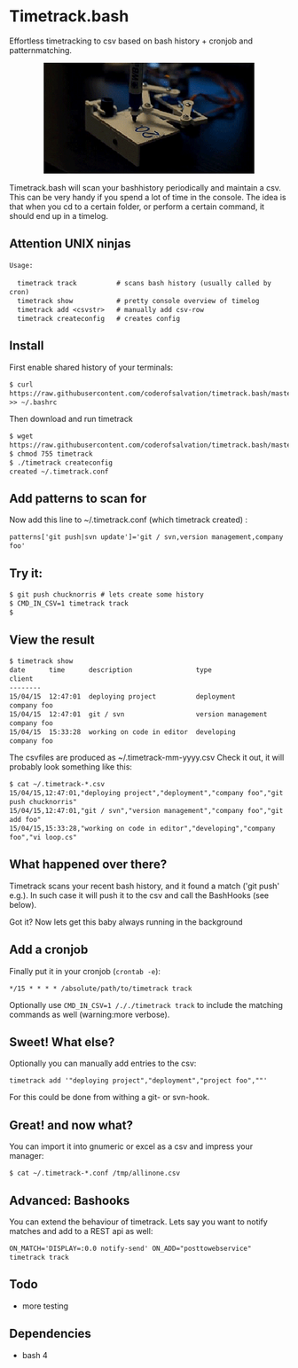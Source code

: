 Timetrack.bash
==============
Effortless timetracking to csv based on bash history + cronjob and patternmatching.

<center><img alt="" src=".res/anim.gif"/></center>

Timetrack.bash will scan your bashhistory periodically and maintain a csv.
This can be very handy if you spend a lot of time in the console.
The idea is that when you cd to a certain folder, or perform a certain command, it should end up in a timelog.

## Attention UNIX ninjas 

    Usage:

      timetrack track          # scans bash history (usually called by cron)
      timetrack show           # pretty console overview of timelog 
      timetrack add <csvstr>   # manually add csv-row
      timetrack createconfig   # creates config

## Install

First enable shared history of your terminals:

    $ curl https://raw.githubusercontent.com/coderofsalvation/timetrack.bash/master/.bashrc >> ~/.bashrc

Then download and run timetrack

    $ wget https://raw.githubusercontent.com/coderofsalvation/timetrack.bash/master/timetrack 
    $ chmod 755 timetrack
    $ ./timetrack createconfig 
    created ~/.timetrack.conf

## Add patterns to scan for

Now add this line to ~/.timetrack.conf (which timetrack created) :

    patterns['git push|svn update']='git / svn,version management,company foo'

## Try it:

    $ git push chucknorris # lets create some history
    $ CMD_IN_CSV=1 timetrack track
    $


## View the result 

    $ timetrack show 
    date      time      description                type                client
    --------
    15/04/15  12:47:01  deploying project          deployment          company foo
    15/04/15  12:47:01  git / svn                  version management  company foo
    15/04/15  15:33:28  working on code in editor  developing          company foo

The csvfiles are produced as ~/.timetrack-mm-yyyy.csv
Check it out, it will probably look something like this:
    
    $ cat ~/.timetrack-*.csv 
    15/04/15,12:47:01,"deploying project","deployment","company foo","git push chucknorris"
    15/04/15,12:47:01,"git / svn","version management","company foo","git add foo"
    15/04/15,15:33:28,"working on code in editor","developing","company foo","vi loop.cs"

## What happened over there?

Timetrack scans your recent bash history, and it found a match ('git push' e.g.).
In such case it will push it to the csv and call the BashHooks (see below).

Got it?
Now lets get this baby always running in the background

## Add a cronjob

Finally put it in your cronjob (`crontab -e`):

    */15 * * * * /absolute/path/to/timetrack track 

Optionally use `CMD_IN_CSV=1 /././timetrack track` to include the matching commands as well (warning:more verbose).

## Sweet! What else?

Optionally you can manually add entries to the csv: 

    timetrack add '"deploying project","deployment","project foo",""'

For this could be done from withing a git- or svn-hook.

## Great! and now what?

You can import it into gnumeric or excel as a csv and impress your manager:

    $ cat ~/.timetrack-*.conf /tmp/allinone.csv

## Advanced: Bashooks

You can extend the behaviour of timetrack. Lets say you 
want to notify matches and add to a REST api as well:

    ON_MATCH='DISPLAY=:0.0 notify-send' ON_ADD="posttowebservice" timetrack track 

## Todo

* more testing 

## Dependencies

* bash 4
